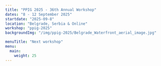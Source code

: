 ```yaml
---
title: "PPIG 2025 - 36th Annual Workshop"
dates: "8 - 12 September 2025"
startdate: "2025-09-8"
location: "Belgrade, Serbia & Online"
workshop: "ppig-2025"
backgroundImg: "/img/ppig-2025/Belgrade_Waterfront_aerial_image.jpg"

menuTitle: "Next workshop"
menu:
  main:
    weight: 25
---
```

